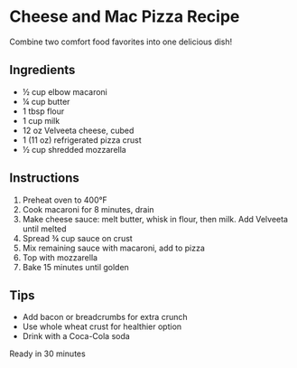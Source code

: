 # Cheese and Mac Pizza Recipe

Combine two comfort food favorites into one delicious dish!

## Ingredients
- ½ cup elbow macaroni
- ¼ cup butter
- 1 tbsp flour
- 1 cup milk
- 12 oz Velveeta cheese, cubed
- 1 (11 oz) refrigerated pizza crust
- ½ cup shredded mozzarella

## Instructions
1. Preheat oven to 400°F
2. Cook macaroni for 8 minutes, drain
3. Make cheese sauce: melt butter, whisk in flour, then milk. Add Velveeta until melted
4. Spread ¾ cup sauce on crust
5. Mix remaining sauce with macaroni, add to pizza
6. Top with mozzarella
7. Bake 15 minutes until golden

## Tips
- Add bacon or breadcrumbs for extra crunch
- Use whole wheat crust for healthier option
- Drink with a Coca-Cola soda

Ready in 30 minutes
